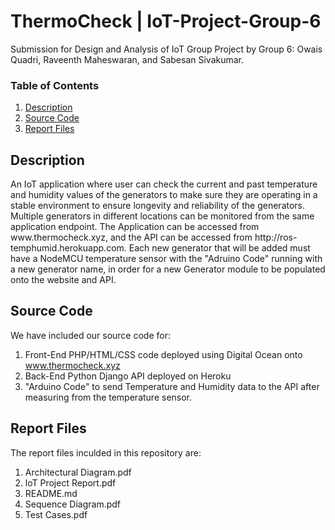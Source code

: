 # ThermoCheck | IoT-Project-Group-6
Submission for Design and Analysis of IoT Group Project by Group 6: Owais Quadri, Raveenth Maheswaran, and Sabesan Sivakumar.
### Table of Contents
1. <a href="#1">Description</a>
2. <a href="#2">Source Code</a>
3. <a href="#3">Report Files</a>
<h2 id="1">Description</h2>
An IoT application where user can check the current and past temperature and humidity values of the generators to make sure they are operating in a stable environment to ensure longevity and reliability of the generators. Multiple generators in different locations can be monitored from the same application endpoint.  
The Application can be accessed from www.thermocheck.xyz, and the API can be accessed from http://ros-temphumid.herokuapp.com. Each new generator that will be added must have a NodeMCU temperature sensor with the "Adruino Code" running with a new generator name, in order for a new Generator module to be populated onto the website and API.

<h2 id="2">Source Code</h2>   

We have included our source code for:  
1. Front-End PHP/HTML/CSS code deployed using Digital Ocean onto www.thermocheck.xyz  
2. Back-End Python Django API deployed on Heroku  
3. "Arduino Code" to send Temperature and Humidity data to the API after measuring from the temperature sensor.   
  
<h2 id="3">Report Files</h2>   

The report files inculded in this repository are:
1. Architectural Diagram.pdf
2. loT Project Report.pdf
3. README.md
4. Sequence Diagram.pdf
5. Test Cases.pdf
